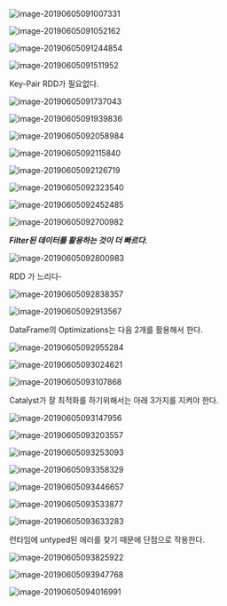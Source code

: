 ![image-20190605091007331](http://ww4.sinaimg.cn/large/006tNc79gy1g3pylwz5osj30wc0gfq9f.jpg)



![image-20190605091052162](http://ww1.sinaimg.cn/large/006tNc79gy1g3pymonyavj30uh0ibwqg.jpg)



![image-20190605091244854](http://ww2.sinaimg.cn/large/006tNc79gy1g3pyoqbxszj30t70j4k55.jpg)



![image-20190605091511952](http://ww4.sinaimg.cn/large/006tNc79gy1g3pyr8hn12j30oz0iwqbj.jpg)



 Key-Pair RDD가 필요없다.

![image-20190605091737043](http://ww1.sinaimg.cn/large/006tNc79gy1g3pytt9ubcj30ut0j0n7u.jpg)



![image-20190605091939836](http://ww2.sinaimg.cn/large/006tNc79gy1g3pyvuesk0j30vj0hwdrv.jpg)



![image-20190605092058984](http://ww2.sinaimg.cn/large/006tNc79gy1g3pyx7vpqlj30sy0j6guq.jpg)



![image-20190605092115840](http://ww1.sinaimg.cn/large/006tNc79gy1g3pyxilvksj30u009qtcx.jpg)



![image-20190605092126719](http://ww4.sinaimg.cn/large/006tNc79gy1g3pyxp2hqyj30tl09hn1z.jpg)



![image-20190605092323540](http://ww4.sinaimg.cn/large/006tNc79gy1g3pyzs378aj30t40hy14y.jpg)



![image-20190605092452485](http://ww1.sinaimg.cn/large/006tNc79gy1g3pz19ij82j30uv0jadrl.jpg)



![image-20190605092700982](http://ww3.sinaimg.cn/large/006tNc79gy1g3pz3hmwjfj30w70aajxf.jpg)





***Filter된 데이터를 활용하는 것이 더 빠르다.***

![image-20190605092800983](http://ww4.sinaimg.cn/large/006tNc79gy1g3pz4j1b7mj30xq0j37ff.jpg)



RDD 가 느리다-

![image-20190605092838357](http://ww3.sinaimg.cn/large/006tNc79gy1g3pz57lvb4j30wl0iugso.jpg)



![image-20190605092913567](http://ww3.sinaimg.cn/large/006tNc79gy1g3pz5si88rj30yp0j2k2s.jpg)



DataFrame의 Optimizations는 다음 2개를 활용해서 한다.



![image-20190605092955284](http://ww4.sinaimg.cn/large/006tNc79gy1g3pz6iqm0kj30tk0dkn3x.jpg)



![image-20190605093024621](http://ww2.sinaimg.cn/large/006tNc79gy1g3pz72p8lpj30ub0h00z3.jpg)



![image-20190605093107868](http://ww2.sinaimg.cn/large/006tNc79gy1g3pz7rmetoj30xw0iuwtv.jpg)



Catalyst가 잘 최적화를 하기위해서는 아래 3가지를 지켜야 한다.

![image-20190605093147956](http://ww4.sinaimg.cn/large/006tNc79gy1g3pz8gqy84j30qg0bg42p.jpg)



![image-20190605093203557](http://ww2.sinaimg.cn/large/006tNc79gy1g3pz8rt71zj30sk08hagb.jpg)



![image-20190605093253093](http://ww2.sinaimg.cn/large/006tNc79gy1g3pz9lrc7lj30ry08xdm7.jpg)



![image-20190605093358329](http://ww3.sinaimg.cn/large/006tNc79gy1g3pzaq1i5ej30rb07pn1z.jpg)



![image-20190605093446657](http://ww1.sinaimg.cn/large/006tNc79gy1g3pzbkgndqj30tx0ieth5.jpg)



![image-20190605093533877](http://ww2.sinaimg.cn/large/006tNc79gy1g3pzce11qpj30t70b7jxn.jpg)



![image-20190605093633283](http://ww1.sinaimg.cn/large/006tNc79gy1g3pzdetu5wj30tp073wh8.jpg)



런타임에 untyped된 에러를 찾기 때문에 단점으로 작용한다.

![image-20190605093825922](http://ww2.sinaimg.cn/large/006tNc79gy1g3pzfdqkf9j30t20e90zp.jpg)



![image-20190605093947768](http://ww3.sinaimg.cn/large/006tNc79gy1g3pzgs0wfdj30vk0bj0yo.jpg)



![image-20190605094016991](http://ww4.sinaimg.cn/large/006tNc79gy1g3pzhaoqe3j30rf06oacy.jpg)